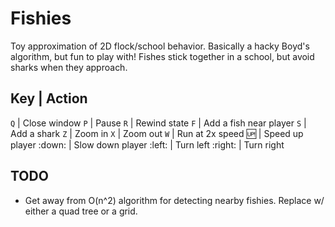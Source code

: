 # Fishies

Toy approximation of 2D flock/school behavior. Basically a hacky Boyd's
algorithm, but fun to play with! Fishes stick together in a school, but avoid
sharks when they approach.

Key | Action
------------
`Q` | Close window
`P` | Pause
`R` | Rewind state
`F` | Add a fish near player
`S` | Add a shark
`Z` | Zoom in
`X` | Zoom out
`W` | Run at 2x speed
:up: | Speed up player
:down: | Slow down player
:left: | Turn left
:right: | Turn right


## TODO

- Get away from O(n^2) algorithm for detecting nearby fishies. Replace w/ either
  a quad tree or a grid.